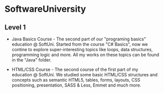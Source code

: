 # SoftwareUniversity

Level 1
-------
- Java Basics Course - The second part of our "programing basics" education @ SoftUni. Started from the course "C# Basics", now we contine to explore super-interesting topics like loops, data structures, programming logic and more. All my works on these topics can be found in the "Java" folder.

- HTML/CSS Course - The second course of the first part of my education @ SoftUni. We studied some basic HTML/CSS structures and concepts such as semantic HTML5, tables, forms, layouts, CSS positioning, presentation, SASS & Less, Emmet and much more.